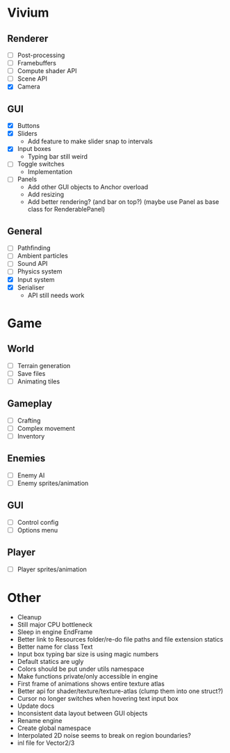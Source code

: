 # Vivium
## Renderer
- [ ] Post-processing
- [ ] Framebuffers
- [ ] Compute shader API
- [ ] Scene API
- [x] Camera

## GUI
- [x] Buttons
- [x] Sliders
    - Add feature to make slider snap to intervals
- [x] Input boxes
    - Typing bar still weird
- [ ] Toggle switches
    - Implementation
- [ ] Panels
    - Add other GUI objects to Anchor overload
    - Add resizing
    - Add better rendering? (and bar on top?) (maybe use Panel as base class for RenderablePanel)

## General
- [ ] Pathfinding
- [ ] Ambient particles
- [ ] Sound API
- [ ] Physics system
- [x] Input system
- [x] Serialiser
    -  API still needs work

# Game
## World
- [ ] Terrain generation
- [ ] Save files
- [ ] Animating tiles

## Gameplay
- [ ] Crafting
- [ ] Complex movement
- [ ] Inventory

## Enemies
- [ ] Enemy AI
- [ ] Enemy sprites/animation

## GUI
- [ ] Control config
- [ ] Options menu

## Player
- [ ] Player sprites/animation

# Other
- Cleanup
- Still major CPU bottleneck
- Sleep in engine EndFrame
- Better link to Resources folder/re-do file paths and file extension statics
- Better name for class Text
- Input box typing bar size is using magic numbers
- Default statics are ugly
- Colors should be put under utils namespace
- Make functions private/only accessible in engine
- First frame of animations shows entire texture atlas
- Better api for shader/texture/texture-atlas (clump them into one struct?)
- Cursor no longer switches when hovering text input box
- Update docs
- Inconsistent data layout between GUI objects
- Rename engine
- Create global namespace
- Interpolated 2D noise seems to break on region boundaries?
- inl file for Vector2/3